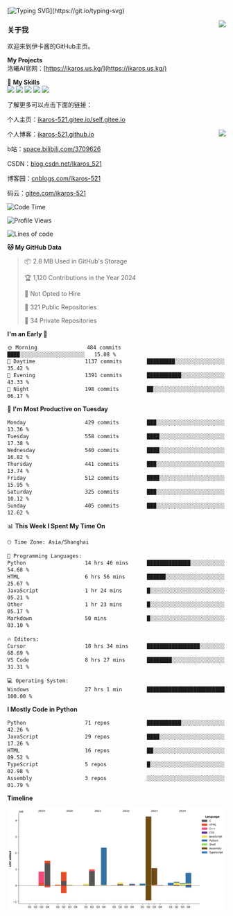 [![Typing SVG](https://readme-typing-svg.herokuapp.com?size=25&duration=3000&color=8C43EA&vCenter=true&width=200&height=40&lines=Hi+Welcome+%F0%9F%91%8B%F0%9F%8F%BB;I'm+Love丶伊卡洛斯~~)](https://git.io/typing-svg)

<a href="#">
  <img align="right" src="https://github-readme-stats.vercel.app/api?username=Ikaros-521&count_private=true&show_icons=true&bg_color=15,f2f7fd,E0EAFC" />
</a>

### 关于我

欢迎来到伊卡酱的GitHub主页。

**My Projects**  
洛曦AI官网：[https://ikaros.us.kg/](https://ikaros.us.kg/)  

🌟 **My Skills**  
![](https://img.shields.io/badge/-C-A8B9CC?style=flat-square&logo=C&logoColor=fff)
![](https://img.shields.io/badge/-Python-3776AB?style=flat-square&logo=Python&logoColor=fff)
![](https://img.shields.io/badge/-JavaScript-F7DF1E?style=flat-square&logo=JavaScript&logoColor=fff)
![](https://img.shields.io/badge/-C++-00599C?style=flat-square&logo=Cpp&logoColor=fff)
![](https://img.shields.io/badge/-Linux-000000?style=flat-square&logo=Linux&logoColor=fff)

了解更多可以点击下面的链接：  

个人主页：[ikaros-521.gitee.io/self.gitee.io](https://ikaros-521.gitee.io/self.gitee.io/)  

<img align='right' src="https://github.com/Ikaros-521/Ikaros-521/assets/40910637/3a5e50bc-91dc-4aa5-b7a0-8b27ad1c2b33" height="330">

个人博客：[ikaros-521.github.io](https://ikaros-521.github.io/)  

b站：[space.bilibili.com/3709626](https://space.bilibili.com/3709626)  

CSDN：[blog.csdn.net/Ikaros_521](https://blog.csdn.net/Ikaros_521)  

博客园：[cnblogs.com/ikaros-521](https://www.cnblogs.com/ikaros-521)  

码云：[gitee.com/ikaros-521](https://gitee.com/ikaros-521)  


<!--START_SECTION:waka-->
![Code Time](http://img.shields.io/badge/Code%20Time-2%2C148%20hrs%2055%20mins-blue)

![Profile Views](http://img.shields.io/badge/Profile%20Views-13-blue)

![Lines of code](https://img.shields.io/badge/From%20Hello%20World%20I%27ve%20Written-13.7%20million%20lines%20of%20code-blue)

**🐱 My GitHub Data** 

> 📦 2.8 MB Used in GitHub's Storage 
 > 
> 🏆 1,120 Contributions in the Year 2024
 > 
> 🚫 Not Opted to Hire
 > 
> 📜 321 Public Repositories 
 > 
> 🔑 34 Private Repositories 
 > 
**I'm an Early 🐤** 

```text
🌞 Morning                484 commits         ████░░░░░░░░░░░░░░░░░░░░░   15.08 % 
🌆 Daytime                1137 commits        █████████░░░░░░░░░░░░░░░░   35.42 % 
🌃 Evening                1391 commits        ███████████░░░░░░░░░░░░░░   43.33 % 
🌙 Night                  198 commits         ██░░░░░░░░░░░░░░░░░░░░░░░   06.17 % 
```
📅 **I'm Most Productive on Tuesday** 

```text
Monday                   429 commits         ███░░░░░░░░░░░░░░░░░░░░░░   13.36 % 
Tuesday                  558 commits         ████░░░░░░░░░░░░░░░░░░░░░   17.38 % 
Wednesday                540 commits         ████░░░░░░░░░░░░░░░░░░░░░   16.82 % 
Thursday                 441 commits         ███░░░░░░░░░░░░░░░░░░░░░░   13.74 % 
Friday                   512 commits         ████░░░░░░░░░░░░░░░░░░░░░   15.95 % 
Saturday                 325 commits         ███░░░░░░░░░░░░░░░░░░░░░░   10.12 % 
Sunday                   405 commits         ███░░░░░░░░░░░░░░░░░░░░░░   12.62 % 
```


📊 **This Week I Spent My Time On** 

```text
🕑︎ Time Zone: Asia/Shanghai

💬 Programming Languages: 
Python                   14 hrs 46 mins      ██████████████░░░░░░░░░░░   54.68 % 
HTML                     6 hrs 56 mins       ██████░░░░░░░░░░░░░░░░░░░   25.67 % 
JavaScript               1 hr 24 mins        █░░░░░░░░░░░░░░░░░░░░░░░░   05.21 % 
Other                    1 hr 23 mins        █░░░░░░░░░░░░░░░░░░░░░░░░   05.17 % 
Markdown                 50 mins             █░░░░░░░░░░░░░░░░░░░░░░░░   03.10 % 

🔥 Editors: 
Cursor                   18 hrs 34 mins      █████████████████░░░░░░░░   68.69 % 
VS Code                  8 hrs 27 mins       ████████░░░░░░░░░░░░░░░░░   31.31 % 

💻 Operating System: 
Windows                  27 hrs 1 min        █████████████████████████   100.00 % 
```

**I Mostly Code in Python** 

```text
Python                   71 repos            ███████████░░░░░░░░░░░░░░   42.26 % 
JavaScript               29 repos            ████░░░░░░░░░░░░░░░░░░░░░   17.26 % 
HTML                     16 repos            ██░░░░░░░░░░░░░░░░░░░░░░░   09.52 % 
TypeScript               5 repos             █░░░░░░░░░░░░░░░░░░░░░░░░   02.98 % 
Assembly                 3 repos             ░░░░░░░░░░░░░░░░░░░░░░░░░   01.79 % 
```



**Timeline**

![Lines of Code chart](https://raw.githubusercontent.com/Ikaros-521/Ikaros-521/main/assets/bar_graph.png)


<!--END_SECTION:waka-->


<!--
**Ikaros-521/Ikaros-521** is a ✨ _special_ ✨ repository because its `README.md` (this file) appears on your GitHub profile.

Here are some ideas to get you started:

- 🔭 I’m currently working on ...
- 🌱 I’m currently learning ...
- 👯 I’m looking to collaborate on ...
- 🤔 I’m looking for help with ...
- 💬 Ask me about ...
- 📫 How to reach me: ...
- 😄 Pronouns: ...
- ⚡ Fun fact: ...
-->
